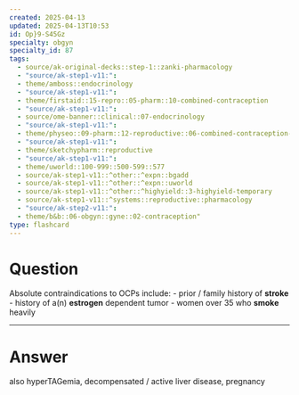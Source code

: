 ```yaml
---
created: 2025-04-13
updated: 2025-04-13T10:53
id: Op}9-S45Gz
specialty: obgyn
specialty_id: 87
tags:
  - source/ak-original-decks::step-1::zanki-pharmacology
  - "source/ak-step1-v11:": 
  - theme/amboss::endocrinology
  - "source/ak-step1-v11:": 
  - theme/firstaid::15-repro::05-pharm::10-combined-contraception
  - "source/ak-step1-v11:": 
  - source/ome-banner::clinical::07-endocrinology
  - "source/ak-step1-v11:": 
  - theme/physeo::09-pharm::12-reproductive::06-combined-contraception-and-copper-iuds
  - "source/ak-step1-v11:": 
  - theme/sketchypharm::reproductive
  - "source/ak-step1-v11:": 
  - theme/uworld::100-999::500-599::577
  - source/ak-step1-v11::^other::^expn::bgadd
  - source/ak-step1-v11::^other::^expn::uworld
  - source/ak-step1-v11::^other::^highyield::3-highyield-temporary
  - source/ak-step1-v11::^systems::reproductive::pharmacology
  - "source/ak-step2-v11:": 
  - theme/b&b::06-obgyn::gyne::02-contraception"
type: flashcard
---
```


# Question
Absolute contraindications to OCPs include: - prior / family history of **stroke** - history of a(n) **estrogen** dependent tumor - women over 35 who **smoke** heavily

---

# Answer
also hyperTAGemia, decompensated / active liver disease, pregnancy
